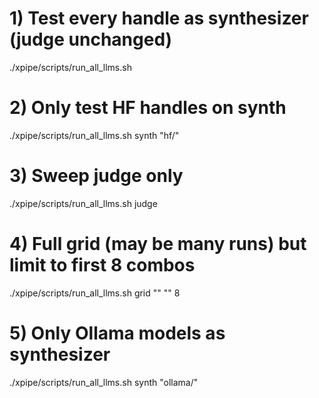 # 1) Test every handle as synthesizer (judge unchanged)
./xpipe/scripts/run_all_llms.sh

# 2) Only test HF handles on synth
./xpipe/scripts/run_all_llms.sh synth "hf/"

# 3) Sweep judge only
./xpipe/scripts/run_all_llms.sh judge

# 4) Full grid (may be many runs) but limit to first 8 combos
./xpipe/scripts/run_all_llms.sh grid "" "" 8

# 5) Only Ollama models as synthesizer
./xpipe/scripts/run_all_llms.sh synth "ollama/"